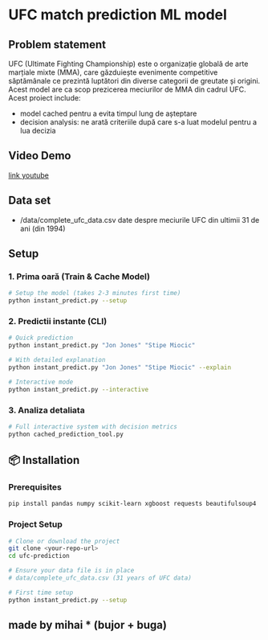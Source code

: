 # UFC match prediction ML model

## Problem statement

UFC (Ultimate Fighting Championship) este o organizație globală de arte marțiale mixte (MMA), care găzduiește evenimente competitive săptămânale ce prezintă luptători din diverse categorii de greutate și origini.
Acest model are ca scop prezicerea meciurilor de MMA din cadrul UFC. Acest proiect include:
- model cached pentru a evita timpul lung de așteptare
- decision analysis: ne arată criteriile după care s-a luat modelul pentru a lua decizia

## Video Demo

[link youtube](https://www.youtube.com/watch?v=BmU4HpJyMO4)

## Data set

- /data/complete_ufc_data.csv  date despre meciurile UFC din ultimii 31 de ani (din 1994)

## Setup

### 1. **Prima oară** (Train & Cache Model)
```bash
# Setup the model (takes 2-3 minutes first time)
python instant_predict.py --setup
```

### 2. **Predictii instante (CLI)**
```bash
# Quick prediction
python instant_predict.py "Jon Jones" "Stipe Miocic"

# With detailed explanation
python instant_predict.py "Jon Jones" "Stipe Miocic" --explain

# Interactive mode
python instant_predict.py --interactive
```

### 3. **Analiza detaliata**
```bash
# Full interactive system with decision metrics
python cached_prediction_tool.py
```

## 📦 Installation

### **Prerequisites**
```bash
pip install pandas numpy scikit-learn xgboost requests beautifulsoup4
```

### **Project Setup**
```bash
# Clone or download the project
git clone <your-repo-url>
cd ufc-prediction

# Ensure your data file is in place
# data/complete_ufc_data.csv (31 years of UFC data)

# First time setup
python instant_predict.py --setup
```

## made by mihai * (bujor + buga)
